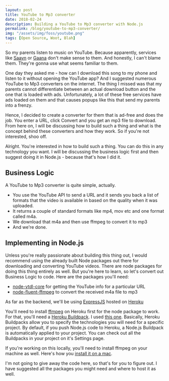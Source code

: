 ```yaml
---
layout: post
title: YouTube to Mp3 converter
date: 2018-02-24
description: Building a YouTube to Mp3 converter with Node.js
permalink: /blog/youtube-to-mp3-converter/
img: "/assets/img/foss/youtube.png"
tags: [Open Source, Woot, Blah]
---
```


So my parents listen to music on YouTube. Because apparently, services like [Saavn](https://www.saavn.com/) or [Gaana](https://gaana.com/) don't make sense to them. And honestly, I can't blame them. They're gonna use what seems familiar to them.

One day they asked me - how can I download this song to my phone and listen to it without opening the YouTube app? And I suggested numerous YouTube to Mp3 converters on the internet. The thing I missed was that my parents cannot differentiate between an actual download button and the one that is loaded with ads. Unfortunately, a lot of these free services have ads loaded on them and that causes popups like this that send my parents into a frenzy.

Hence, I decided to create a converter for them that is ad-free and does the job. You enter a URL, click Convert and you get an mp3 file to download. From here on, I will be discussing how to build such a thing and what is the concept behind these converters and how they work. So if you're not interested, shoo off.

Alright. You're interested in how to build such a thing. You can do this in any technology you want. I will be discussing the business logic first and then suggest doing it in Node.js - because that's how I did it.

## Business Logic
A YouTube to Mp3 converter is quite simple, actually.
* You use the YouTube API to send a URL and it sends you back a list of formats that the video is available in based on the quality when it was uploaded.
* It returns a couple of standard formats like mp4, mov etc and one format called m4a.
* We download that m4a and then use ffmpeg to convert it to mp3
* And we're done.

## Implementing in Node.js
Unless you're really passionate about building this thing out, I would recommend using the already built Node packages out there for downloading and converting YouTube videos. There are node packages for doing this thing entirely as well. But you're here to learn, so let's convert out Business Logic to code. Here are the packages you'll need:

* [node-ytdl-core](https://github.com/fent/node-ytdl-core) for getting the YouTube info for a particular URL
* [node-fluent-ffmpeg](https://github.com/fluent-ffmpeg/node-fluent-ffmpeg) to convert the received m4a file to mp3

As far as the backend, we'll be using [ExpressJS](https://expressjs.com/) hosted on [Heroku](https://heroku.com)

You'll need to install [ffmpeg](https://www.ffmpeg.org/) on Heroku first for the node package to work. For that, you'll need a [Heroku Buildpack](https://devcenter.heroku.com/articles/buildpacks). I used [this one](https://github.com/jonathanong/heroku-buildpack-ffmpeg-latest). Basically, Heroku Buildpacks allow you to specify the technologies you will need for a specific project. By default, if you push Node.js code to Heroku, a Node.js Buildpack is automatically applied to your project. You can check out all the Buildpacks in your project on it's Settings page.

If you're working on this locally, you'll need to install ffmpeg on your machine as well. Here's how you [install it on a mac](https://github.com/fluent-ffmpeg/node-fluent-ffmpeg/wiki/Installing-ffmpeg-on-Mac-OS-X).

I'm not going to give away the code here, so that's for you to figure out. I have suggested all the packages you might need and where to host it as well.
